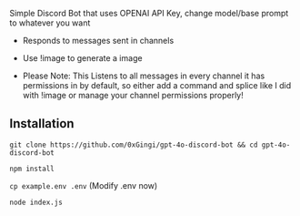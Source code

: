 Simple Discord Bot that uses OPENAI API Key, change model/base prompt to whatever you want

* Responds to messages sent in channels
* Use !image to generate a image

* Please Note: This Listens to all messages in every channel it has permissions in by default, so either add a command and splice like I did with !image or manage your channel permissions properly!

## Installation 
```git clone https://github.com/0xGingi/gpt-4o-discord-bot && cd gpt-4o-discord-bot```

```npm install```

```cp example.env .env```
(Modify .env now)

```node index.js```
